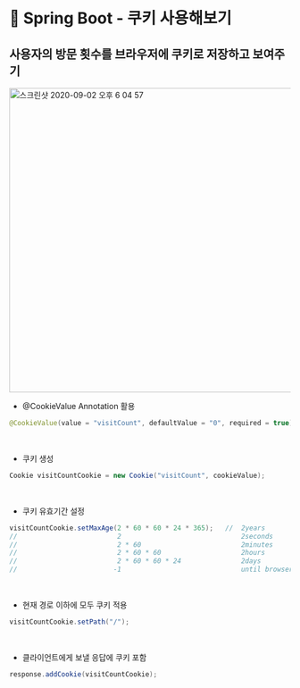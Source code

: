 # 🍪 Spring Boot - 쿠키 사용해보기

## 사용자의 방문 횟수를 브라우저에 쿠키로 저장하고 보여주기

<img width="545" alt="스크린샷 2020-09-02 오후 6 04 57" src="https://user-images.githubusercontent.com/59954574/91961940-d7120f00-ed46-11ea-8c4a-a5936cb958a0.png">


- @CookieValue Annotation 활용
``` JAVA
@CookieValue(value = "visitCount", defaultValue = "0", required = true) String cookieValue

```
<br>

- 쿠키 생성
``` JAVA
Cookie visitCountCookie = new Cookie("visitCount", cookieValue);
```
<br>

- 쿠키 유효기간 설정
``` JAVA
visitCountCookie.setMaxAge(2 * 60 * 60 * 24 * 365);   //  2years
//                         2                              2seconds
//                         2 * 60                         2minutes
//                         2 * 60 * 60                    2hours
//                         2 * 60 * 60 * 24               2days
//                        -1                              until browser is open
```
<br>

- 현재 경로 이하에 모두 쿠키 적용
``` JAVA
visitCountCookie.setPath("/");
```
<br>

- 클라이언트에게 보낼 응답에 쿠키 포함
``` JAVA
response.addCookie(visitCountCookie);
```
<br>



